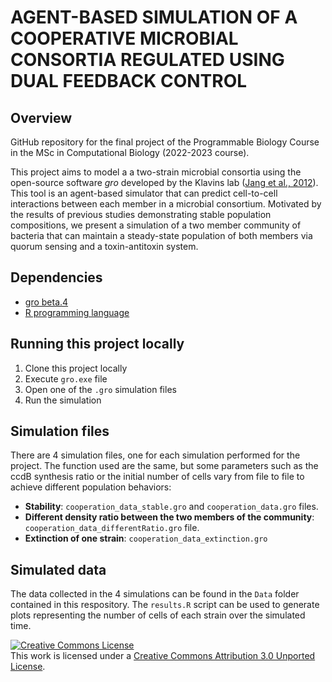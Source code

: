 # AGENT-BASED SIMULATION OF A COOPERATIVE MICROBIAL CONSORTIA REGULATED USING DUAL FEEDBACK CONTROL

## Overview

GitHub repository for the final project of the Programmable Biology Course in the MSc in Computational Biology (2022-2023 course). 

This project aims to model a a two-strain microbial consortia using the open-source software *gro* developed by the Klavins lab (<a href="https://doi.org/10.1021/acssynbio.7b00003" title="gro paper">Jang et al., 2012</a>). This tool is an agent-based simulator that can predict cell-to-cell interactions between each member in a microbial consortium. Motivated by the results of previous studies demonstrating stable population compositions, we present a simulation of a two member community of bacteria that can maintain a steady-state population of both members via quorum sensing and a toxin-antitoxin system.

## Dependencies 

- <a href="http://depts.washington.edu/soslab/gro/download.php" title="gro">gro beta.4</a>
- <a href="https://cran.r-project.org/" title="gro">R programming language</a>

## Running this project locally

1. Clone this project locally
2. Execute `gro.exe` file
3. Open one of the `.gro` simulation files 
4. Run the simulation

## Simulation files

There are 4 simulation files, one for each simulation performed for the project. The function used are the same, but some parameters such as the ccdB synthesis ratio or the initial number of cells vary from file to file to achieve different population behaviors: 

- **Stability**: `cooperation_data_stable.gro` and `cooperation_data.gro` files. 
- **Different density ratio between the two members of the community**: `cooperation_data_differentRatio.gro` file.
- **Extinction of one strain**: `cooperation_data_extinction.gro`

## Simulated data

The data collected in the 4 simulations can be found in the `Data` folder contained in this respository. The `results.R` script can be used to generate plots representing the number of cells of each strain over the simulated time. 

<a rel="license" href="http://creativecommons.org/licenses/by/3.0/"><img alt="Creative Commons License" style="border-width:0" src="https://i.creativecommons.org/l/by/3.0/88x31.png" /></a><br />This work is licensed under a <a rel="license" href="http://creativecommons.org/licenses/by/3.0/">Creative Commons Attribution 3.0 Unported License</a>.

